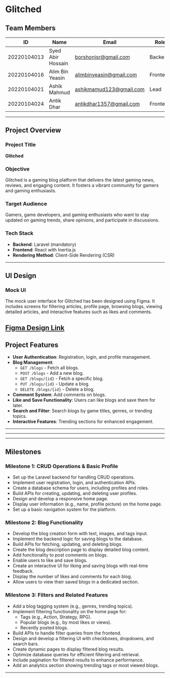 # Glitched  

## Team Members  
| ID           | Name                | Email                      | Role       |  
|--------------|---------------------|----------------------------|------------|  
| 20220104013  | Syed Abir Hossain   | borshonjsr@gmail.com       | Backend    |  
| 20220104016  | Alim Bin Yeasin     | alimbinyeasin@gmail.com    | Frontend   |  
| 20220104021  | Ashik Mahmud        | ashikmamud123@gmail.com    | Lead       |  
| 20220104024  | Antik Dhar          | antikdhar1357@gmail.com    | Frontend   |  

---

## Project Overview  

### Project Title  
**Glitched**  

### Objective  
Glitched is a gaming blog platform that delivers the latest gaming news, reviews, and engaging content. It fosters a vibrant community for gamers and gaming enthusiasts.  

### Target Audience  
Gamers, game developers, and gaming enthusiasts who want to stay updated on gaming trends, share opinions, and participate in discussions.  

### Tech Stack  
- **Backend**: Laravel (mandatory)  
- **Frontend**: React with Inertia.js  
- **Rendering Method**: Client-Side Rendering (CSR)  

---

## UI Design  

### Mock UI  
The mock user interface for Glitched has been designed using Figma. It includes screens for filtering articles, profile page, browsing blogs, viewing detailed articles, and interactive features such as likes and comments.

[Figma Design Link](https://www.figma.com/design/WhoQl0oP5QzoSnDZk9HwUl/Glitched?node-id=0-1&t=aOdN5ttpQUVZf6Bc-1) 
---

## Project Features  

- **User Authentication**: Registration, login, and profile management.  
- **Blog Management**:  
  - `GET /blogs` - Fetch all blogs.  
  - `POST /blogs` - Add a new blog.  
  - `GET /blogs/{id}` - Fetch a specific blog.  
  - `PUT /blogs/{id}` - Update a blog.  
  - `DELETE /blogs/{id}` - Delete a blog.  
- **Comment System**: Add comments on blogs.  
- **Like and Save Functionality**: Users can like blogs and save them for later.  
- **Search and Filter**: Search blogs by game titles, genres, or trending topics.  
- **Interactive Features**: Trending sections for enhanced engagement.  

---

---

---

## Milestones  

### Milestone 1: CRUD Operations & Basic Profile  
- Set up the Laravel backend for handling CRUD operations.  
- Implement user registration, login, and authentication APIs.  
- Create a database schema for users, including profiles and roles.  
- Build APIs for creating, updating, and deleting user profiles.  
- Design and develop a responsive home page.  
- Display user information (e.g., name, profile picture) on the home page.  
- Set up a basic navigation system for the platform.  

### Milestone 2: Blog Functionality  
- Develop the blog creation form with text, images, and tags input.  
- Implement the backend logic for saving blogs to the database.  
- Build APIs for fetching, updating, and deleting blogs.  
- Create the blog description page to display detailed blog content.  
- Add functionality to post comments on blogs.  
- Enable users to like and save blogs.  
- Create an interactive UI for liking and saving blogs with real-time feedback.  
- Display the number of likes and comments for each blog.  
- Allow users to view their saved blogs in a dedicated section.  

### Milestone 3: Filters and Related Features  
- Add a blog tagging system (e.g., genres, trending topics).  
- Implement filtering functionality on the home page for:  
  - Tags (e.g., Action, Strategy, RPG).  
  - Popular blogs (e.g., by most likes or views).  
  - Recently posted blogs.  
- Build APIs to handle filter queries from the frontend.  
- Design and develop a filtering UI with checkboxes, dropdowns, and search bars.  
- Create dynamic pages to display filtered blog results.  
- Optimize database queries for efficient filtering and retrieval.  
- Include pagination for filtered results to enhance performance.  
- Add an analytics section showing trending tags or most viewed blogs.  

---
